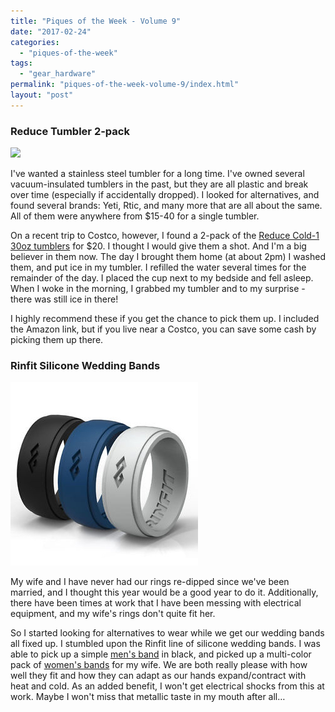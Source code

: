 ```yaml
---
title: "Piques of the Week - Volume 9"
date: "2017-02-24"
categories: 
  - "piques-of-the-week"
tags: 
  - "gear_hardware"
permalink: "piques-of-the-week-volume-9/index.html"
layout: "post"
---
```


### Reduce Tumbler 2-pack

![](images/Reduce-Tumbler.jpeg)

I've wanted a stainless steel tumbler for a long time. I've owned several vacuum-insulated tumblers in the past, but they are all plastic and break over time (especially if accidentally dropped). I looked for alternatives, and found several brands: Yeti, Rtic, and many more that are all about the same. All of them were anywhere from $15-40 for a single tumbler.

On a recent trip to Costco, however, I found a 2-pack of the [Reduce Cold-1 30oz tumblers](http://www.amazon.com/dp/B01L9SIHL0/?tag=nahumck-20 "Reduce Cold-1 30oz tumbler (2-pack)") for $20. I thought I would give them a shot. And I'm a big believer in them now. The day I brought them home (at about 2pm) I washed them, and put ice in my tumbler. I refilled the water several times for the remainder of the day. I placed the cup next to my bedside and fell asleep. When I woke in the morning, I grabbed my tumbler and to my surprise - there was still ice in there!

I highly recommend these if you get the chance to pick them up. I included the Amazon link, but if you live near a Costco, you can save some cash by picking them up there.

### Rinfit Silicone Wedding Bands

![](images/Rinfit-Silicone-Wedding-Bands.jpeg)

My wife and I have never had our rings re-dipped since we've been married, and I thought this year would be a good year to do it. Additionally, there have been times at work that I have been messing with electrical equipment, and my wife's rings don't quite fit her.

So I started looking for alternatives to wear while we get our wedding bands all fixed up. I stumbled upon the Rinfit line of silicone wedding bands. I was able to pick up a simple [men's band](http://www.amazon.com/dp/B01ELI7ZJU/?tag=nahumck-20 "Rinfit Men's Silicone Wedding Band - Black") in black, and picked up a multi-color pack of [women's bands](http://www.amazon.com/dp/B01LFGQ8Y4/?tag=nahumck-20 "Rinfit Women's Silicone Wedding Bands - 5 pack") for my wife. We are both really please with how well they fit and how they can adapt as our hands expand/contract with heat and cold. As an added benefit, I won't get electrical shocks from this at work. Maybe I won't miss that metallic taste in my mouth after all…
